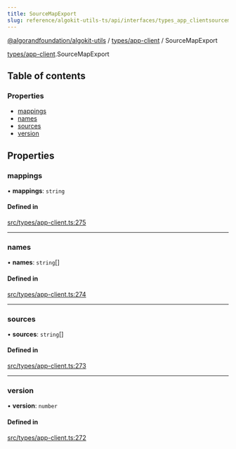 ```yaml
---
title: SourceMapExport
slug: reference/algokit-utils-ts/api/interfaces/types_app_clientsourcemapexport
---
```


[@algorandfoundation/algokit-utils](/reference/algokit-utils-ts/api/overview) / [types/app-client](/reference/algokit-utils-ts/api/modules/types_app_client/) / SourceMapExport

[types/app-client](/reference/algokit-utils-ts/api/modules/types_app_client/).SourceMapExport

## Table of contents

### Properties

- [mappings](#mappings)
- [names](#names)
- [sources](#sources)
- [version](#version)

## Properties

### mappings

• **mappings**: `string`

#### Defined in

[src/types/app-client.ts:275](https://github.com/algorandfoundation/algokit-utils-ts/blob/main/src/types/app-client.ts#L275)

---

### names

• **names**: `string`[]

#### Defined in

[src/types/app-client.ts:274](https://github.com/algorandfoundation/algokit-utils-ts/blob/main/src/types/app-client.ts#L274)

---

### sources

• **sources**: `string`[]

#### Defined in

[src/types/app-client.ts:273](https://github.com/algorandfoundation/algokit-utils-ts/blob/main/src/types/app-client.ts#L273)

---

### version

• **version**: `number`

#### Defined in

[src/types/app-client.ts:272](https://github.com/algorandfoundation/algokit-utils-ts/blob/main/src/types/app-client.ts#L272)
